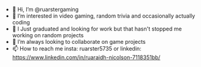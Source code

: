 - 👋 Hi, I’m @ruarstergaming
- 👀 I’m interested in video gaming, random trivia and occasionally actually coding 
- 🌱 I Just graduated and looking for work but that hasn't stopped me working on random projects
- 💞️ I’m always looking to collaborate on game projects
- 📫 How to reach me insta: ruarster5735 or linkedin: https://www.linkedin.com/in/ruaraidh-nicolson-7118351bb/

<!---
ruarstergaming/ruarstergaming is a ✨ special ✨ repository because its `README.md` (this file) appears on your GitHub profile.
You can click the Preview link to take a look at your changes.
--->

